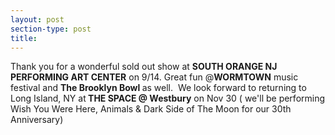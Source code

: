 ```yaml
---
layout: post
section-type: post
title: 
---
```


<p>Thank you for a wonderful sold out show at <strong>SOUTH ORANGE NJ PERFORMING ART CENTER</strong> on 9/14. Great fun @<strong>WORMTOWN</strong> music festival and <strong>The Brooklyn Bowl </strong>as well.&nbsp; We look forward to returning to Long Island, NY&nbsp;at<strong>&nbsp;THE SPACE @ Westbury</strong> on Nov 30 ( we'll be performing Wish You Were Here, Animals &amp; Dark Side of The Moon for our 30th Anniversary)&nbsp;</p>
